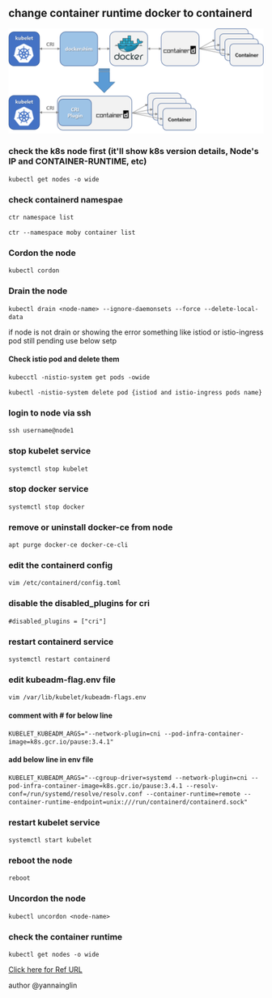 ## change container runtime docker to containerd


![change from docker to containerd CRI](docker_containerd.png)




### check the k8s node first (it'll show k8s version details, Node's IP and CONTAINER-RUNTIME, etc)
```
kubectl get nodes -o wide
```

### check containerd namespae
```
ctr namespace list
```
```
ctr --namespace moby container list
```
### Cordon the node
```
kubectl cordon
```
### Drain the node
```
kubectl drain <node-name> --ignore-daemonsets --force --delete-local-data
```
if node is not drain or showing the error something like istiod or istio-ingress pod still pending use below setp

#### Check istio pod and delete them

```
kubecctl -nistio-system get pods -owide
```

```
kubectl -nistio-system delete pod {istiod and istio-ingress pods name}
```
### login to node via ssh

```
ssh username@node1
```
### stop kubelet service
```
systemctl stop kubelet
```
### stop docker service
```
systemctl stop docker
```
### remove or uninstall docker-ce from node
```
apt purge docker-ce docker-ce-cli
```
### edit the containerd config
```
vim /etc/containerd/config.toml
```
### disable the disabled_plugins for cri
```
#disabled_plugins = ["cri"]
```
### restart containerd service
```
systemctl restart containerd
```
### edit kubeadm-flag.env file
```
vim /var/lib/kubelet/kubeadm-flags.env
```
#### comment with # for below line
```
KUBELET_KUBEADM_ARGS="--network-plugin=cni --pod-infra-container-image=k8s.gcr.io/pause:3.4.1"
```

#### add below line in env file

```
KUBELET_KUBEADM_ARGS="--cgroup-driver=systemd --network-plugin=cni --pod-infra-container-image=k8s.gcr.io/pause:3.4.1 --resolv-conf=/run/systemd/resolve/resolv.conf --container-runtime=remote --container-runtime-endpoint=unix:///run/containerd/containerd.sock"
```
### restart kubelet service
```
systemctl start kubelet
```
### reboot the node
```
reboot
```
### Uncordon the node
```
kubectl uncordon <node-name>
```

### check the container runtime
```
kubectl get nodes -o wide
```

[Click here for Ref URL](https://kruyt.org/migrate-docker-containerd-kubernetes/)

author @yannainglin




